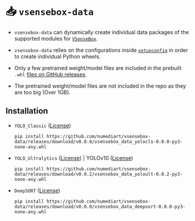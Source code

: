 # 📥 `vsensebox-data`

* `vsensebox-data` can dynamically create individual data packages of the supported modules for [`VSenseBox`](https://github.com/numediart/vsensebox).

* `vsensebox-data` relies on the configurations inside [`setupconfig`](setupconfig) in order to create individual Python wheels.

* Only a few pretrained weight/model files are included in the prebuilt `.whl` [files on GitHub releases](https://github.com/numediart/vsensebox-data/releases).

* The pretrained weight/model files are not included in the repo as they are too big (Over 1GB).

## Installation

* `YOLO_Classic` ([License](https://github.com/AlexeyAB/darknet))
    ```
    pip install https://github.com/numediart/vsensebox-data/releases/download/v0.0.0/vsensebox_data_yolocls-0.0.0-py3-none-any.whl
    ```

* `YOLO_Ultralytics` ([License](https://github.com/ultralytics)) | YOLOv10 ([License](https://github.com/THU-MIG/yolov10))
    ```
    pip install https://github.com/numediart/vsensebox-data/releases/download/v0.0.2/vsensebox_data_yoloult-0.0.2-py3-none-any.whl
    ```

* `DeepSORT` ([License](https://github.com/deshwalmahesh/yolov7-deepsort-tracking))
    ```
    pip install https://github.com/numediart/vsensebox-data/releases/download/v0.0.0/vsensebox_data_deepsort-0.0.0-py3-none-any.whl
    ```
